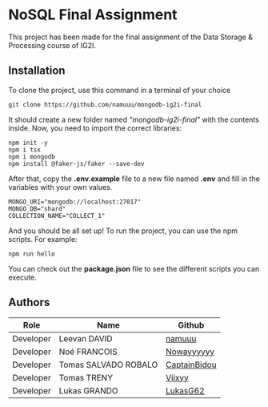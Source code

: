 # NoSQL Final Assignment

This project has been made for the final assignment of the Data Storage & Processing course of IG2I.

## Installation

To clone the project, use this command in a terminal of your choice
```
git clone https://github.com/namuuu/mongodb-ig2i-final
```
It should create a new folder named *"mongodb-ig2i-final"* with the contents inside.
Now, you need to import the correct libraries:
```
npm init -y
npm i tsx
npm i mongodb
npm install @faker-js/faker --save-dev
```
After that, copy the **.env.example** file to a new file named **.env** and fill in the variables with your own values.
```
MONGO_URI="mongodb://localhost:27017"
MONGO_DB="shard"
COLLECTION_NAME="COLLECT_1"
```

And you should be all set up!
To run the project, you can use the npm scripts. For example:
```
npm run hello
```
You can check out the **package.json** file to see the different scripts you can execute.


## Authors

| Role  | Name | Github |
| ------------- | ------------- | ------------- |
| Developer  | Leevan DAVID  | [namuuu](https://github.com/namuuu) |
| Developer  | Noé FRANCOIS  | [Nowayyyyyy](https://github.com/Nowayyyyyy) |
| Developer  | Tomas SALVADO ROBALO  | [CaptainBidou](https://github.com/CaptainBidou) |
| Developer  | Tomas TRENY  | [Viixyy](https://github.com/Viixyy) |
| Developer  | Lukas GRANDO  | [LukasG62](https://github.com/LukasG62) |
